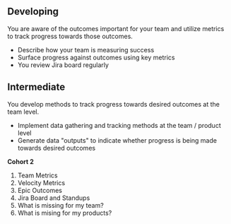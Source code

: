 ## **Developing**
You are aware of the outcomes important for your team and utilize metrics to track progress towards those outcomes.
- Describe how your team is measuring success
- Surface progress against outcomes using key metrics
- You review Jira board regularly

## **Intermediate**
You develop methods to track progress towards desired outcomes at the team level.
- Implement data gathering and tracking methods at the team / product level
- Generate data "outputs" to indicate whether progress is being made towards desired outcomes 


**Cohort 2**
1. Team Metrics
2. Velocity Metrics
3. Epic Outcomes
4. Jira Board and Standups
5. What is missing for my team?
6. What is mising for my products?
